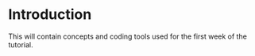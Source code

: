 # Introduction
This will contain concepts and coding tools used for the first week of the tutorial. 
